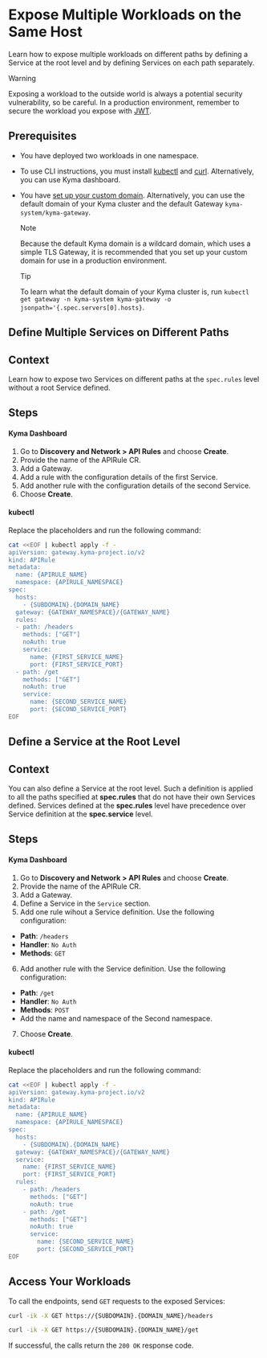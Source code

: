 # Expose Multiple Workloads on the Same Host

Learn how to expose multiple workloads on different paths by defining a Service at the root level and by defining Services on each path separately.

> [!WARNING]
>  Exposing a workload to the outside world is always a potential security vulnerability, so be careful. In a production environment, remember to secure the workload you expose with [JWT](../01-50-expose-and-secure-a-workload/01-52-expose-and-secure-workload-jwt.md).

## Prerequisites

* You have deployed two workloads in one namespace.
* To use CLI instructions, you must install [kubectl](https://kubernetes.io/docs/tasks/tools/#kubectl) and [curl](https://curl.se/). Alternatively, you can use Kyma dashboard.
* You have [set up your custom domain](../01-10-setup-custom-domain-for-workload.md). Alternatively, you can use the default domain of your Kyma cluster and the default Gateway `kyma-system/kyma-gateway`.
  
  > [!NOTE]
  > Because the default Kyma domain is a wildcard domain, which uses a simple TLS Gateway, it is recommended that you set up your custom domain for use in a production environment.

  > [!TIP]
  > To learn what the default domain of your Kyma cluster is, run `kubectl get gateway -n kyma-system kyma-gateway -o jsonpath='{.spec.servers[0].hosts}`.

## Define Multiple Services on Different Paths

## Context
Learn how to expose two Services on different paths at the `spec.rules` level without a root Service defined.

## Steps

<!-- tabs:start -->
#### **Kyma Dashboard**

1. Go to **Discovery and Network > API Rules** and choose **Create**.
2. Provide the name of the APIRule CR.
3. Add a Gateway.
4. Add a rule with the configuration details of the first Service.
5. Add another rule with the configuration details of the second Service.
6. Choose **Create**.

#### **kubectl**
Replace the placeholders and run the following command:

  ```bash
  cat <<EOF | kubectl apply -f -
  apiVersion: gateway.kyma-project.io/v2
  kind: APIRule
  metadata:
    name: {APIRULE_NAME}
    namespace: {APIRULE_NAMESPACE}
  spec:
    hosts:
      - {SUBDOMAIN}.{DOMAIN_NAME}
    gateway: {GATEWAY_NAMESPACE}/{GATEWAY_NAME}
    rules:
    - path: /headers
      methods: ["GET"]
      noAuth: true
      service:
        name: {FIRST_SERVICE_NAME}
        port: {FIRST_SERVICE_PORT}
    - path: /get
      methods: ["GET"]
      noAuth: true
      service:
        name: {SECOND_SERVICE_NAME}
        port: {SECOND_SERVICE_PORT}
  EOF
  ```
<!-- tabs:end -->

## Define a Service at the Root Level

## Context

You can also define a Service at the root level. Such a definition is applied to all the paths specified at **spec.rules** that do not have their own Services defined. Services defined at the **spec.rules** level have precedence over Service definition at the **spec.service** level.

## Steps

<!-- tabs:start -->
#### **Kyma Dashboard**

1. Go to **Discovery and Network > API Rules** and choose **Create**.
2. Provide the name of the APIRule CR.
3. Add a Gateway.
4. Define a Service in the `Service` section.
5. Add one rule wihout a Service definition. Use the following configuration:
  - **Path**: `/headers`
  - **Handler**: `No Auth`
  - **Methods**: `GET`
6. Add another rule with the Service definition. Use the following configuration:
  - **Path**: `/get`
  - **Handler**: `No Auth`
  - **Methods**: `POST`
  - Add the name and namespace of the Second namespace.
7. Choose **Create**.

#### **kubectl**
Replace the placeholders and run the following command:
```bash
cat <<EOF | kubectl apply -f -
apiVersion: gateway.kyma-project.io/v2
kind: APIRule
metadata:
  name: {APIRULE_NAME}
  namespace: {APIRULE_NAMESPACE}
spec:
  hosts:
    - {SUBDOMAIN}.{DOMAIN_NAME}
  gateway: {GATEWAY_NAMESPACE}/{GATEWAY_NAME}
  service:
    name: {FIRST_SERVICE_NAME}
    port: {FIRST_SERVICE_PORT}
  rules:
    - path: /headers
      methods: ["GET"]
      noAuth: true
    - path: /get
      methods: ["GET"]
      noAuth: true
      service:
        name: {SECOND_SERVICE_NAME}
        port: {SECOND_SERVICE_PORT}
EOF
```
<!-- tabs:end -->

## Access Your Workloads

To call the endpoints, send `GET` requests to the exposed Services:

  ```bash
  curl -ik -X GET https://{SUBDOMAIN}.{DOMAIN_NAME}/headers

  curl -ik -X GET https://{SUBDOMAIN}.{DOMAIN_NAME}/get
  ```
If successful, the calls return the `200 OK` response code.